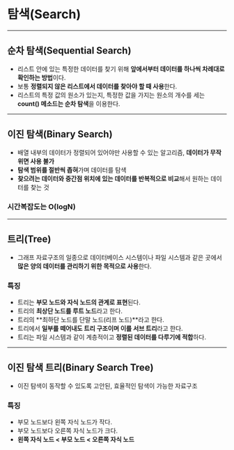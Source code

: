 # 탐색(Search)

---
## 순차 탐색(Sequential Search)
- 리스트 안에 있는 특정한 데이터를 찾기 위해 **앞에서부터 데이터를 하나씩 차례대로 확인하는 방법**이다.
- 보통 **정렬되지 않은 리스트에서 데이터를 찾아야 할 때 사용**한다.
- 리스트의 특정 값의 원소가 있는지, 특정한 값을 가지는 원소의 개수를 세는 **count() 메소드는 순차 탐색**을 이용한다.

---
## 이진 탐색(Binary Search)
- 배열 내부의 데이터가 정렬되어 있어야만 사용할 수 있는 알고리즘, **데이터가 무작위면 사용 불가**
- **탐색 범위를 절반씩 좁혀**가며 데이터를 탐색
- **찾으려는 데이터와 중간점 위치에 있는 데이터를 반복적으로 비교**해서 원하는 데이터를 찾는 것

### 시간복잡도는 O(logN)

---
## 트리(Tree)
- 그래프 자료구조의 일종으로 데이터베이스 시스템이나 파일 시스템과 같은 곳에서 **많은 양의 데이터를 관리하기 위한 목적으로 사용**한다.
### 특징
- 트리는 **부모 노드와 자식 노드의 관계로 표현**된다.
- 트리의 **최상단 노드를 루트 노드**라고 한다.
- 트리의 **최하단 노드를 단말 노드(리프 노드)**라고 한다.
- 트리에서 **일부를 떼어내도 트리 구조이며 이를 서브 트리**라고 한다.
- 트리는 파일 시스템과 같이 계층적이고 **정렬된 데이터를 다루기에 적합**하다.

---
## 이진 탐색 트리(Binary Search Tree)
- 이진 탐색이 동작할 수 있도록 고안된, 효율적인 탐색이 가능한 자료구조
### 특징
- 부모 노드보다 왼쪽 자식 노드가 작다.
- 부모 노드보다 오른쪽 자식 노드가 크다.
- **왼쪽 자식 노드 < 부모 노드 < 오른쪽 자식 노드**
